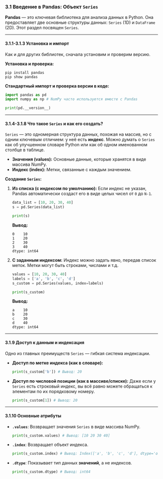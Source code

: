 ### 3.1 Введение в Pandas: Объект `Series`

**Pandas** — это ключевая библиотека для анализа данных в Python. Она предоставляет две основные структуры данных: `Series` (1D) и `DataFrame` (2D). Этот раздел посвящен `Series`.

---

#### 3.1.1-3.1.3 Установка и импорт

Как и для других библиотек, сначала установим и проверим версию.

**Установка и проверка:**
```shell
pip install pandas
pip show pandas
```

**Стандартный импорт и проверка версии в коде:**
```python
import pandas as pd
import numpy as np # NumPy часто используется вместе с Pandas

print(pd.__version__)
```

---

#### 3.1.4-3.1.8 Что такое `Series` и как его создать?

`Series` — это одномерная структура данных, похожая на массив, но с одним ключевым отличием: у неё есть **индекс**. Можно думать о `Series` как об улучшенном словаре Python или как об одном именованном столбце в таблице.

*   **Значения (values):** Основные данные, которые хранятся в виде массива NumPy.
*   **Индекс (index):** Метки, связанные с каждым значением.

**Создание `Series`:**

1.  **Из списка (с индексом по умолчанию):**
    Если индекс не указан, Pandas автоматически создаст его в виде целых чисел от `0` до `N-1`.

    ```python
    data_list = [10, 20, 30, 40]
    s = pd.Series(data_list)
    
    print(s)
    ```
    **Вывод:**
    ```
    0    10
    1    20
    2    30
    3    40
    dtype: int64
    ```

2.  **С заданным индексом:**
    Индекс можно задать явно, передав список меток. Метки могут быть строками, числами и т.д.

    ```python
    values = [10, 20, 30, 40]
    labels = ['a', 'b', 'c', 'd']
    s_custom = pd.Series(values, index=labels)
    
    print(s_custom)
    ```
    **Вывод:**
    ```
    a    10
    b    20
    c    30
    d    40
    dtype: int64
    ```

---

#### 3.1.9 Доступ к данным и индексация

Одно из главных преимуществ `Series` — гибкая система индексации.

*   **Доступ по метке индекса (как в словаре):**
    ```python
    print(s_custom['b']) # Вывод: 20 
    ```

*   **Доступ по числовой позиции (как в массиве/списке):**
    Даже если у `Series` есть строковый индекс, вы всё равно можете обращаться к элементам по их порядковому номеру.
    ```python
    print(s_custom[1]) # Вывод: 20
    ```

---

#### 3.1.10 Основные атрибуты

*   **`.values`**: Возвращает значения `Series` в виде массива NumPy.
    ```python
    print(s_custom.values) # Вывод: [10 20 30 40]
    ```
*   **`.index`**: Возвращает объект индекса.
    ```python
    print(s_custom.index) # Вывод: Index(['a', 'b', 'c', 'd'], dtype='object')
    ```
*   **`.dtype`**: Показывает тип данных **значений**, а не индексов.
    ```python
    print(s_custom.dtype) # Вывод: int64
    ```
